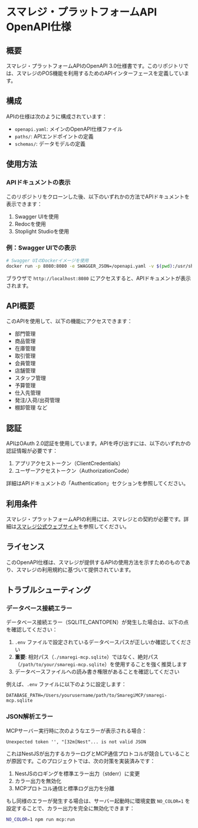 # スマレジ・プラットフォームAPI OpenAPI仕様

## 概要

スマレジ・プラットフォームAPIのOpenAPI 3.0仕様書です。このリポジトリでは、スマレジのPOS機能を利用するためのAPIインターフェースを定義しています。

## 構成

APIの仕様は次のように構成されています：

- `openapi.yaml`: メインのOpenAPI仕様ファイル
- `paths/`: APIエンドポイントの定義
- `schemas/`: データモデルの定義

## 使用方法

### APIドキュメントの表示

このリポジトリをクローンした後、以下のいずれかの方法でAPIドキュメントを表示できます：

1. Swagger UIを使用
2. Redocを使用
3. Stoplight Studioを使用

### 例：Swagger UIでの表示

```bash
# Swagger UIのDockerイメージを使用
docker run -p 8080:8080 -e SWAGGER_JSON=/openapi.yaml -v $(pwd):/usr/share/nginx/html/specs swaggerapi/swagger-ui
```

ブラウザで `http://localhost:8080` にアクセスすると、APIドキュメントが表示されます。

## API概要

このAPIを使用して、以下の機能にアクセスできます：

- 部門管理
- 商品管理
- 在庫管理
- 取引管理
- 会員管理
- 店舗管理
- スタッフ管理
- 予算管理
- 仕入先管理
- 発注/入荷/出荷管理
- 棚卸管理
など

## 認証

APIはOAuth 2.0認証を使用しています。APIを呼び出すには、以下のいずれかの認証情報が必要です：

1. アプリアクセストークン（ClientCredentials）
2. ユーザーアクセストークン（AuthorizationCode）

詳細はAPIドキュメントの「Authentication」セクションを参照してください。

## 利用条件

スマレジ・プラットフォームAPIの利用には、スマレジとの契約が必要です。詳細は[スマレジ公式ウェブサイト](https://www.smaregi.jp/)を参照してください。

## ライセンス

このOpenAPI仕様は、スマレジが提供するAPIの使用方法を示すためのものであり、スマレジの利用規約に基づいて提供されています。

## トラブルシューティング

### データベース接続エラー

データベース接続エラー（SQLITE_CANTOPEN）が発生した場合は、以下の点を確認してください：

1. `.env` ファイルで設定されているデータベースパスが正しいか確認してください
2. **重要**: 相対パス（`./smaregi-mcp.sqlite`）ではなく、絶対パス（`/path/to/your/smaregi-mcp.sqlite`）を使用することを強く推奨します
3. データベースファイルへの読み書き権限があることを確認してください

例えば、`.env` ファイルに以下のように設定します：

```
DATABASE_PATH=/Users/yourusername/path/to/SmaregiMCP/smaregi-mcp.sqlite
```

### JSON解析エラー

MCPサーバー実行時に次のようなエラーが表示される場合：

```
Unexpected token '', "[32m[Nest"... is not valid JSON
```

これはNestJSが出力するカラーログとMCP通信プロトコルが競合していることが原因です。このプロジェクトでは、次の対策を実装済みです：

1. NestJSのロギングを標準エラー出力（stderr）に変更
2. カラー出力を無効化
3. MCPプロトコル通信と標準ログ出力を分離

もし同様のエラーが発生する場合は、サーバー起動時に環境変数 `NO_COLOR=1` を設定することで、カラー出力を完全に無効化できます：

```bash
NO_COLOR=1 npm run mcp:run
```
